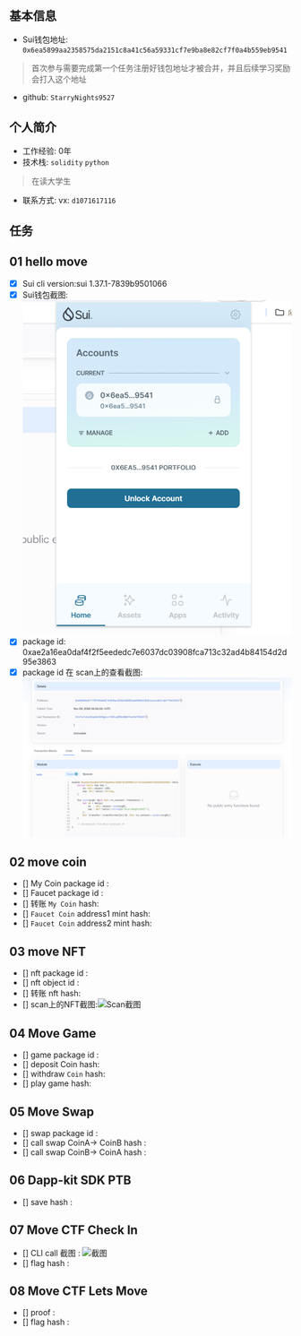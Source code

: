 ## 基本信息
- Sui钱包地址: `0x6ea5899aa2358575da2151c8a41c56a59331cf7e9ba8e82cf7f0a4b559eb9541`
> 首次参与需要完成第一个任务注册好钱包地址才被合并，并且后续学习奖励会打入这个地址
- github: `StarryNights9527`

## 个人简介
- 工作经验: 0年
- 技术栈: `solidity` `python`
> 在读大学生
- 联系方式: vx: `d1071617116` 

## 任务

##   01 hello move  
- [x] Sui cli version:sui 1.37.1-7839b9501066
- [x] Sui钱包截图: ![Sui钱包截图](.\images\001.png)
- [x] package id: 0xae2a16ea0daf4f2f5eededc7e6037dc03908fca713c32ad4b84154d2d95e3863
- [x] package id 在 scan上的查看截图:![Scan截图](.\images\002.png)

##   02 move coin
- [] My Coin package id : 
- [] Faucet package id : 
- [] 转账 `My Coin` hash:
- [] `Faucet Coin` address1 mint hash:
- [] `Faucet Coin` address2 mint hash:

##   03 move NFT
- [] nft package id :
- [] nft object id : 
- [] 转账 nft  hash:
- [] scan上的NFT截图:![Scan截图](./images/你的图片地址)

##   04 Move Game
- [] game package id :
- [] deposit Coin hash:
- [] withdraw `Coin` hash:
- [] play game hash:

##   05 Move Swap
- [] swap package id :
- [] call swap CoinA-> CoinB  hash :
- [] call swap CoinB-> CoinA  hash :

##   06 Dapp-kit SDK PTB
- [] save hash :

##   07 Move CTF Check In
- [] CLI call 截图 : ![截图](./images/你的图片地址)
- [] flag hash :

##   08 Move CTF Lets Move
- [] proof : 
- [] flag hash :
